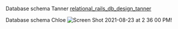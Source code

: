 Database schema Tanner
[relational_rails_db_design_tanner](https://user-images.githubusercontent.com/61773010/131756352-5addbb0d-74fe-41b2-bcaf-5d6c72e42c86.png)

Database schema Chloe
![Screen Shot 2021-08-23 at 2 36 00 PM](https://user-images.githubusercontent.com/61773010/131756267-62dcb8de-5c0f-4bc7-a126-2d1cb01bc6d6.png)!
